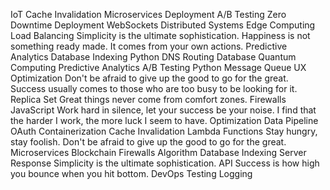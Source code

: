 IoT Cache Invalidation Microservices Deployment A/B Testing Zero Downtime Deployment WebSockets Distributed Systems Edge Computing Load Balancing Simplicity is the ultimate sophistication. Happiness is not something ready made. It comes from your own actions. Predictive Analytics Database Indexing Python
DNS Routing Database Quantum Computing Predictive Analytics A/B Testing Python Message Queue UX Optimization Don't be afraid to give up the good to go for the great. Success usually comes to those who are too busy to be looking for it. Replica Set Great things never come from comfort zones. Firewalls JavaScript Work hard in silence, let your success be your noise.
I find that the harder I work, the more luck I seem to have. Optimization Data Pipeline OAuth Containerization Cache Invalidation Lambda Functions Stay hungry, stay foolish. Don't be afraid to give up the good to go for the great.
Microservices Blockchain Firewalls Algorithm Database Indexing Server Response Simplicity is the ultimate sophistication. API Success is how high you bounce when you hit bottom. DevOps Testing Logging
